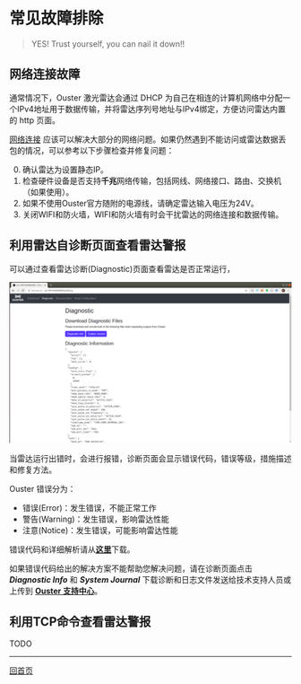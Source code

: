 # 常见故障排除

> YES! Trust yourself, you can nail it down!!

## 网络连接故障

通常情况下，Ouster 激光雷达会通过 DHCP 为自己在相连的计算机网络中分配一个IPv4地址用于数据传输，并将雷达序列号地址与IPv4绑定，方便访问雷达内置的 http 页面。

[网络连接](Network.md) 应该可以解决大部分的网络问题。如果仍然遇到不能访问或雷达数据丢包的情况，可以参考以下步骤检查并修复问题：

0. 确认雷达为设置静态IP。
1. 检查硬件设备是否支持**千兆**网络传输，包括网线、网络接口、路由、交换机（如果使用）。
2. 如果不使用Ouster官方随附的电源线，请确定雷达输入电压为24V。
3. 关闭WIFI和防火墙，WIFI和防火墙有时会干扰雷达的网络连接和数据传输。

## 利用雷达自诊断页面查看雷达警报

可以通过查看雷达诊断(Diagnostic)页面查看雷达是否正常运行，

![Diagnostic](imgs/Diagnostic.png)

当雷达运行出错时，会进行报错，诊断页面会显示错误代码，错误等级，措施描述和修复方法。

Ouster 错误分为：
- 错误(Error)：发生错误，不能正常工作
- 警告(Warning)：发生错误，影响雷达性能
- 注意(Notice)：发生错误，可能影响雷达性能

错误代码和详细解析请从[**这里**](TODO)下载。

如果错误代码给出的解决方案不能帮助您解决问题，请在诊断页面点击 ***Diagnostic Info*** 和 ***System Journal*** 下载诊断和日志文件发送给技术支持人员或上传到 [**Ouster 支持中心**](https://ouster.atlassian.net/servicedesk/customer/portal/8/group/22/create/86)。


## 利用TCP命令查看雷达警报
TODO

---
[回首页](README)